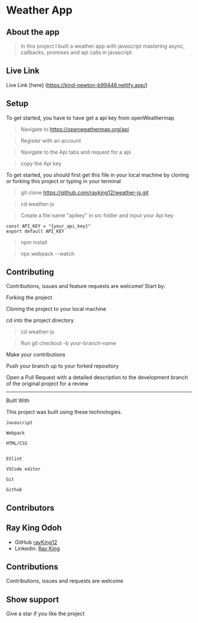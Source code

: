# Weather App

## About the app

> In this project I built a weather app with javascript mastering async, callbacks, promises and api calls in javascript

## Live Link
Live Link [here] (https://kind-newton-b99448.netlify.app/)

## Setup
 To get started, you have to have get a api key from openWeathermap 
> Navigate to https://openweathermap.org/api

> Register with an account

> Navigate to the Api tabs and request for a api

> copy the Api key

To get started, you should first get this file in your local machine by cloning or forking this project or typing in your terminal

> git clone https://github.com/rayking12/weather-js.git

> cd weather-js

> Create a file name "apikey" in src folder and input your Api key

```
const API_KEY = "{your_api_key}"
export default API_KEY

```
> npm install

> npx webpack --watch

## Contributing

Contributions, issues and feature requests are welcome! Start by:

Forking the project

Cloning the project to your local machine

cd into the project directory

> cd weather-js

> Run git checkout -b your-branch-name

Make your contributions

Push your branch up to your forked repository

Open a Pull Request with a detailed description to the development branch of the original project for a review

---

Built With

This project was built using these technologies.

```
Javascript

Webpack

HTML/CSS


ESlint

VSCode editor

Git

Github
```

## Contributors

## Ray King Odoh

- GitHub [rayKing12](https://GitHub.com/rayking12)
- Linkedin: [Ray King](https://www.linkedin.com/in/king-ray-514b89133/)

## Contributions

Contributions, issues and requests are welcome

## Show support

Give a star if you like the project
